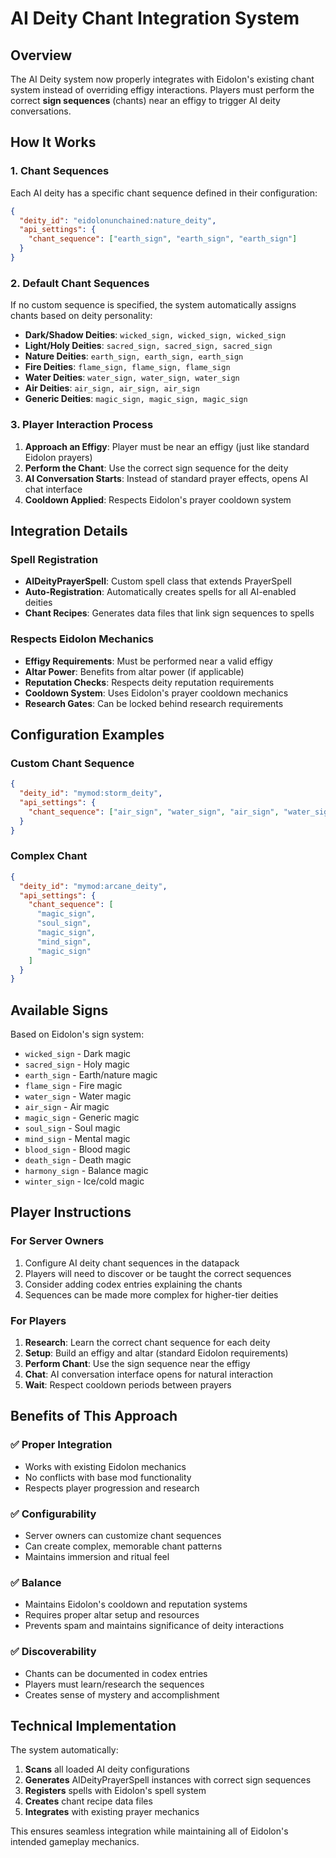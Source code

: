 # AI Deity Chant Integration System

## Overview

The AI Deity system now properly integrates with Eidolon's existing chant system instead of overriding effigy interactions. Players must perform the correct **sign sequences** (chants) near an effigy to trigger AI deity conversations.

## How It Works

### 1. Chant Sequences
Each AI deity has a specific chant sequence defined in their configuration:

```json
{
  "deity_id": "eidolonunchained:nature_deity",
  "api_settings": {
    "chant_sequence": ["earth_sign", "earth_sign", "earth_sign"]
  }
}
```

### 2. Default Chant Sequences
If no custom sequence is specified, the system automatically assigns chants based on deity personality:

- **Dark/Shadow Deities**: `wicked_sign, wicked_sign, wicked_sign`
- **Light/Holy Deities**: `sacred_sign, sacred_sign, sacred_sign`  
- **Nature Deities**: `earth_sign, earth_sign, earth_sign`
- **Fire Deities**: `flame_sign, flame_sign, flame_sign`
- **Water Deities**: `water_sign, water_sign, water_sign`
- **Air Deities**: `air_sign, air_sign, air_sign`
- **Generic Deities**: `magic_sign, magic_sign, magic_sign`

### 3. Player Interaction Process

1. **Approach an Effigy**: Player must be near an effigy (just like standard Eidolon prayers)
2. **Perform the Chant**: Use the correct sign sequence for the deity
3. **AI Conversation Starts**: Instead of standard prayer effects, opens AI chat interface
4. **Cooldown Applied**: Respects Eidolon's prayer cooldown system

## Integration Details

### Spell Registration
- **AIDeityPrayerSpell**: Custom spell class that extends PrayerSpell
- **Auto-Registration**: Automatically creates spells for all AI-enabled deities
- **Chant Recipes**: Generates data files that link sign sequences to spells

### Respects Eidolon Mechanics
- **Effigy Requirements**: Must be performed near a valid effigy
- **Altar Power**: Benefits from altar power (if applicable)
- **Reputation Checks**: Respects deity reputation requirements
- **Cooldown System**: Uses Eidolon's prayer cooldown mechanics
- **Research Gates**: Can be locked behind research requirements

## Configuration Examples

### Custom Chant Sequence
```json
{
  "deity_id": "mymod:storm_deity",
  "api_settings": {
    "chant_sequence": ["air_sign", "water_sign", "air_sign", "water_sign"]
  }
}
```

### Complex Chant
```json
{
  "deity_id": "mymod:arcane_deity", 
  "api_settings": {
    "chant_sequence": [
      "magic_sign", 
      "soul_sign", 
      "magic_sign", 
      "mind_sign", 
      "magic_sign"
    ]
  }
}
```

## Available Signs
Based on Eidolon's sign system:

- `wicked_sign` - Dark magic
- `sacred_sign` - Holy magic  
- `earth_sign` - Earth/nature magic
- `flame_sign` - Fire magic
- `water_sign` - Water magic
- `air_sign` - Air magic
- `magic_sign` - Generic magic
- `soul_sign` - Soul magic
- `mind_sign` - Mental magic
- `blood_sign` - Blood magic
- `death_sign` - Death magic
- `harmony_sign` - Balance magic
- `winter_sign` - Ice/cold magic

## Player Instructions

### For Server Owners
1. Configure AI deity chant sequences in the datapack
2. Players will need to discover or be taught the correct sequences
3. Consider adding codex entries explaining the chants
4. Sequences can be made more complex for higher-tier deities

### For Players
1. **Research**: Learn the correct chant sequence for each deity
2. **Setup**: Build an effigy and altar (standard Eidolon requirements)
3. **Perform Chant**: Use the sign sequence near the effigy
4. **Chat**: AI conversation interface opens for natural interaction
5. **Wait**: Respect cooldown periods between prayers

## Benefits of This Approach

### ✅ Proper Integration
- Works with existing Eidolon mechanics
- No conflicts with base mod functionality
- Respects player progression and research

### ✅ Configurability  
- Server owners can customize chant sequences
- Can create complex, memorable chant patterns
- Maintains immersion and ritual feel

### ✅ Balance
- Maintains Eidolon's cooldown and reputation systems
- Requires proper altar setup and resources
- Prevents spam and maintains significance of deity interactions

### ✅ Discoverability
- Chants can be documented in codex entries
- Players must learn/research the sequences
- Creates sense of mystery and accomplishment

## Technical Implementation

The system automatically:
1. **Scans** all loaded AI deity configurations
2. **Generates** AIDeityPrayerSpell instances with correct sign sequences  
3. **Registers** spells with Eidolon's spell system
4. **Creates** chant recipe data files
5. **Integrates** with existing prayer mechanics

This ensures seamless integration while maintaining all of Eidolon's intended gameplay mechanics.
